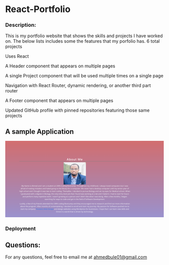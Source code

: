 
# React-Portfolio

### Description: 
This is my portfolio website that shows the skills and projects I have worked on. The below lists includes some the features that my porfolio has. 
6 total projects


Uses React


A Header component that appears on multiple pages


A single Project component that will be used multiple times on a single page


Navigation with React Router, dynamic rendering, or another third part router


A Footer component that appears on multiple pages


Updated GitHub profile with pinned repositories featuring those same projects


## A sample Application 
![screenshot](sample-picture.png)


### Deployment


## Questions: 
For any questions, feel free to email me at ahmedbule01@gmail.com





